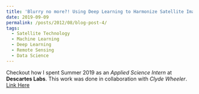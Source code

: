 ```yaml
---
title: 'Blurry no more?! Using Deep Learning to Harmonize Satellite Imagery Across Resolutions'
date: 2019-09-09
permalink: /posts/2012/08/blog-post-4/
tags:
  - Satellite Technology
  - Machine Learning
  - Deep Learning
  - Remote Sensing
  - Data Science
---
```


Checkout how I spent Summer 2019 as an *Applied Science Intern* at **Descartes Labs**. This work was done in collaboration with *Clyde Wheeler*. [Link Here](https://medium.com/@DescartesLabs/blurry-no-more-using-deep-learning-to-harmonize-satellite-imagery-across-resolutions-b1fe46c7f8cc)
